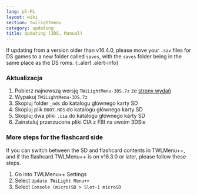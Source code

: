 ```yaml
---
lang: pl-PL
layout: wiki
section: twilightmenu
category: updating
title: Updating (3DS, Manual)
---
```


If updating from a version older than v16.4.0, please move your `.sav` files for DS games to a new folder called `saves`, with the `saves` folder being in the same place as the DS roms.
{:.alert .alert-info}

### Aktualizacja
1. Pobierz najnowszą wersję `TWiLightMenu-3DS.7z` ze [strony wydań](https://github.com/DS-Homebrew/TWiLightMenu/releases)
1. Wypakuj `TWiLightMenu-3DS.7z`
1. Skopiuj folder `_nds` do katalogu głównego karty SD
1. Skopiuj plik `BOOT.NDS` do katalogu głównego karty SD
1. Skopiuj dwa pliki `.cia` do katalogu głównego karty SD
1. Zainstaluj przerzucone pliki CIA z FBI na swoim 3DSie

### More steps for the flashcard side

If you can switch between the SD and flashcard contents in TWLMenu++, and if the flashcard TWLMenu++ is on v16.3.0 or later, please follow these steps.

1. Go into TWLMenu++ Settings
1. Select `Update TWiLight Menu++`
1. Select `Console (micro)SD > Slot-1 microSD`
